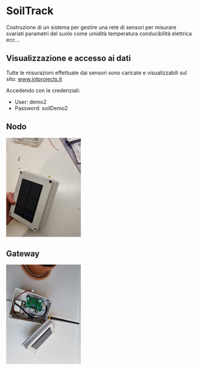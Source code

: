 # SoilTrack

Costruzione di un sistema per gestire una rete di sensori per misurare svariati parametri del suolo come umidità temperatura conducibilità elettrica ecc...

## Visualizzazione e accesso ai dati
Tutte le misurazioni effettuate dai sensori sono caricate e visualizzabili sul sito:
www.iotprojects.it

Accedendo con le credenziali: 
 - User: demo2
 - Password: soilDemo2

## Nodo
<img src="img/img1.jpeg" width=40% height=40%>

## Gateway
<img src="img/img2.jpeg" width=40% height=40%>

